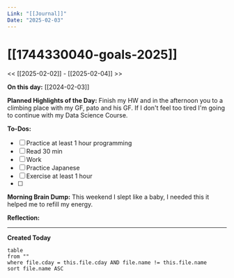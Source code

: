 ```yaml
---
Link: "[[Journal]]"
Date: "2025-02-03"
---
```

# [[1744330040-goals-2025]]

<< [[2025-02-02]] - [[2025-02-04]] >>

**On this day:** [[2024-02-03]]

**Planned Highlights of the Day:**
Finish my HW and in the afternoon you to a climbing place with my GF, pato and his GF. If I don't feel too tired I'm going to continue with my Data Science Course.

**To-Dos:**
- [ ] Practice at least 1 hour programming
- [ ] Read 30 min
- [ ] Work
- [ ] Practice Japanese
- [ ] Exercise at least 1 hour
- [ ] 

**Morning Brain Dump:**
This weekend I slept like a baby, I needed this it helped me to refill my energy.

**Reflection:**


---
**Created Today**
```dataview
table
from ""
where file.cday = this.file.cday AND file.name != this.file.name
sort file.name ASC
```
